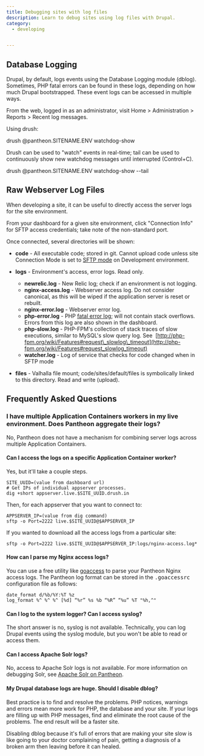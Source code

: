 ```yaml
---
title: Debugging sites with log files
description: Learn to debug sites using log files with Drupal.
category:
  - developing


---
```


## Database Logging

Drupal, by default, logs events using the Database Logging module (dblog). Sometimes, PHP fatal errors can be found in these logs, depending on how much Drupal bootstrapped. These event logs can be accessed in multiple ways.  


From the web, logged in as an administrator, visit Home > Administration > Reports > Recent log messages.  


Using drush:  


drush @pantheon.SITENAME.ENV watchdog-show

Drush can be used to "watch" events in real-time; tail can be used to continuously show new watchdog messages until interrupted (Control+C).  


drush @pantheon.SITENAME.ENV watchdog-show --tail

## Raw Webserver Log Files

When developing a site, it can be useful to directly access the server logs for the site environment.  


From your dashboard for a given site environment, click "Connection Info" for SFTP access credentials; take note of the non-standard port.  


Once connected, several directories will be shown:

- **code** - All executable code; stored in git. Cannot upload code unless site Connection Mode is set to [SFTP mode](/docs/articles/sites/code/developing-directly-with-sftp-mode/) on Development environment.
- **logs** - Environment's access, error logs. Read only.
  - **newrelic.log** - New Relic log; check if an environment is not logging.
  - **nginx-access.log** - Webserver access log. Do not consider canonical, as this will be wiped if the application server is reset or rebuilt.
  - **nginx-error.log** - Webserver error log.
  - **php-error.log** - PHP [fatal error log](http://php.net/manual/en/book.errorfunc.php); will not contain stack overflows. Errors from this log are also shown in the dashboard.
  - **php-slow.log** - PHP-FPM's collection of stack traces of slow executions, similar to MySQL's slow query log. See  [http://php-fpm.org/wiki/Features#request\_slowlog\_timeout](http://php-fpm.org/wiki/Features#request_slowlog_timeout)
  - **watcher.log** - Log of service that checks for code changed when in SFTP mode

- **files** - Valhalla file mount; code/sites/default/files is symbolically linked to this directory. Read and write (upload).

## Frequently Asked Questions

### I have multiple Application Containers workers in my live environment. Does Pantheon aggregate their logs?

No, Pantheon does not have a mechanism for combining server logs across multiple Application Containers.

#### Can I access the logs on a specific Application Container worker?

Yes, but it'll take a couple steps.

    SITE_UUID=(value from dashboard url)
    # Get IPs of individual appserver processes.
    dig +short appserver.live.$SITE_UUID.drush.in

Then, for each appserver that you want to connect to:

    APPSERVER_IP=(value from dig command)
    sftp -o Port=2222 live.$SITE_UUID@$APPSERVER_IP

If you wanted to download all the access logs from a particular site:

    sftp -o Port=2222 live.$SITE_UUID@$APPSERVER_IP:logs/nginx-access.log*

#### How can I parse my Nginx access logs?

You can use a free utility like [goaccess](http://goaccess.prosoftcorp.com/) to parse your Pantheon Nginx access logs. The Pantheon log format can be stored in the <tt>.goaccessrc</tt> configuration file as follows:

    date_format d/%b/%Y:%T %z
    log_format %^ %^ %^ [%d] “%r” %s %b “%R” “%u” %T "%h,^"

#### Can I log to the system logger? Can I access syslog?

The short answer is no, syslog is not available. Technically, you can log Drupal events using the syslog module, but you won't be able to read or access them.

#### Can I access Apache Solr logs?


No, access to Apache Solr logs is not available. For more information on debugging Solr, see [Apache Solr on Pantheon](/docs/articles/sites/apache-solr).

#### My Drupal database logs are huge. Should I disable dblog?

Best practice is to find and resolve the problems. PHP notices, warnings and errors mean more work for PHP, the database and your site. If your logs are filling up with PHP messages, find and eliminate the root cause of the problems. The end result will be a faster site.  


Disabling dblog because it's full of errors that are making your site slow is like going to your doctor complaining of pain, getting a diagnosis of a broken arm then leaving before it can healed.
